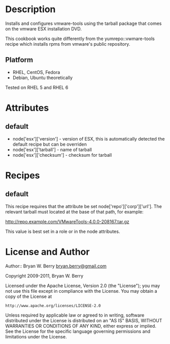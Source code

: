 Description
===========

Installs and configures vmware-tools using the tarball package that
comes on the vmware ESX installation DVD.

This cookbook works quite differently from the yumrepo::vwmare-tools
recipe which installs rpms from vmware's public repository.


Platform
--------

* RHEL, CentOS, Fedora
* Debian, Ubuntu theoretically

Tested on RHEL 5 and RHEL 6


Attributes
==========

default
-------

* node['esx']['version'] - version of ESX, this is automatically
detected the default recipe but can be overriden
* node['esx']['tarball'] - name of tarball
* node['esx']['checksum'] - checksum for tarball


Recipes
=======

default
-------

This recipe requires that the attribute be set
node['repo']['corp']['url']. The relevant tarball must located at the
base of that path, for example:

http://repo.example.com/VMwareTools-4.0.0-208167.tar.gz

This value is best set in a role or in the node attributes.


License and Author
==================

Author:: Bryan W. Berry <bryan.berry@gmail.com>

Copyright 2009-2011, Bryan W. Berry

Licensed under the Apache License, Version 2.0 (the "License");
you may not use this file except in compliance with the License.
You may obtain a copy of the License at

    http://www.apache.org/licenses/LICENSE-2.0

Unless required by applicable law or agreed to in writing, software
distributed under the License is distributed on an "AS IS" BASIS,
WITHOUT WARRANTIES OR CONDITIONS OF ANY KIND, either express or implied.
See the License for the specific language governing permissions and
limitations under the License.
